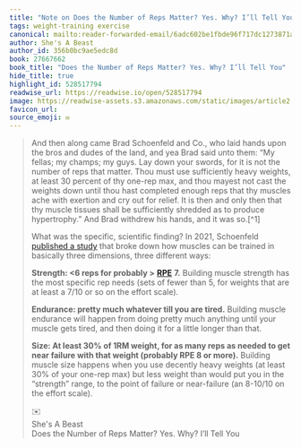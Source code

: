 ```yaml
---
title: "Note on Does the Number of Reps Matter? Yes. Why? I’ll Tell You via She's A Beast"
tags: weight-training exercise
canonical: mailto:reader-forwarded-email/6adc602be1fbde96f717dc1273871a1d
author: She's A Beast
author_id: 356b0bc9ae5edc8d
book: 27667662
book_title: "Does the Number of Reps Matter? Yes. Why? I’ll Tell You"
hide_title: true
highlight_id: 528517794
readwise_url: https://readwise.io/open/528517794
image: https://readwise-assets.s3.amazonaws.com/static/images/article2.74d541386bbf.png
favicon_url: 
source_emoji: ✉️
---
```


> And then along came Brad Schoenfeld and Co., who laid hands upon the bros and dudes of the land, and yea Brad said unto them: “My fellas; my champs; my guys. Lay down your swords, for it is not the number of reps that matter. Thou must use sufficiently heavy weights, at least 30 percent of thy one-rep max, and thou mayest not cast the weights down until thou hast completed enough reps that thy muscles ache with exertion and cry out for relief. It is then and only then that thy muscle tissues shall be sufficiently shredded as to produce hypertrophy.” And Brad withdrew his hands, and it was so.[^1]
> 
> What was the specific, scientific finding? In 2021, Schoenfeld [published a study](https://www.shesabeast.co/r/6516ec54?m=7e6943bc-ea83-4e49-a2ae-4b8d3be9da25) that broke down how muscles can be trained in basically three dimensions, three different ways:
> 
> **Strength: <6 reps for probably >** [**RPE**](https://www.shesabeast.co/r/67b3a457?m=7e6943bc-ea83-4e49-a2ae-4b8d3be9da25) **7.** Building muscle strength has the most specific rep needs (sets of fewer than 5, for weights that are at least a 7/10 or so on the effort scale).
> 
> **Endurance: pretty much whatever till you are tired.** Building muscle endurance will happen from doing pretty much anything until your muscle gets tired, and then doing it for a little longer than that.
> 
> **Size: At least 30% of 1RM weight, for as many reps as needed to get near failure with that weight (probably RPE 8 or more).** Building muscle size happens when you use decently heavy weights (at least 30% of your one-rep max) but less weight than would put you in the “strength” range, to the point of failure or near-failure (an 8-10/10 on the effort scale).
> <div class="quoteback-footer"><div class="quoteback-avatar"><span class="mini-emoji"> ✉️</span></div><div class="quoteback-metadata"><div class="metadata-inner"><span style="display:none">FROM:</span><div aria-label="She's A Beast" class="quoteback-author"> She's A Beast</div><div aria-label="Does the Number of Reps Matter? Yes. Why? I’ll Tell You" class="quoteback-title"> Does the Number of Reps Matter? Yes. Why? I’ll Tell You</div></div></div></div>